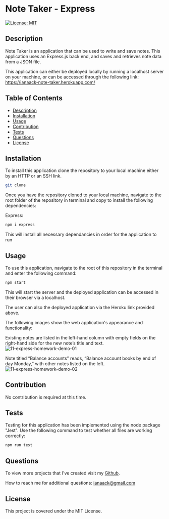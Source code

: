 # Note Taker - Express

[![License: MIT](https://img.shields.io/badge/License-MIT-yellow.svg)](https://opensource.org/licenses/MIT)

## Description

Note Taker is an application that can be used to write and save notes. This application uses an Express.js back end, and saves and retrieves note data from a JSON file.

This application can either be deployed locally by running a localhost server on your machine, or can be accessed through the following link:
https://ianaack-note-taker.herokuapp.com/

## Table of Contents

- [Description](#Description)
- [Installation](#Installation)
- [Usage](#Usage)
- [Contribution](#Contribution)
- [Tests](#Tests)
- [Questions](#Questions)
- [License](#License)

##

## Installation

To install this application clone the repository to your local machine either by an HTTP or an SSH link.

```bash
git clone
```

Once you have the repository cloned to your local machine, navigate to the root folder of the repository in terminal and copy to install the following dependencies:

Express:

```bash
npm i express
```

This will install all necessary dependancies in order for the application to run

## Usage

To use this application, navigate to the root of this repository in the terminal and enter the following command: 

```bash
npm start
```

This will start the server and the deployed application can be accessed in their browser via a localhost. 

The user can also the deployed application via the Heroku link provided above.

The following images show the web application's appearance and functionality:

Existing notes are listed in the left-hand column with empty fields on the right-hand side for the new note’s title and text.
![11-express-homework-demo-01](https://user-images.githubusercontent.com/47282257/165008942-e8faed7c-30bb-46e8-9f23-bbdfe3794201.png)

Note titled “Balance accounts” reads, “Balance account books by end of day Monday,” with other notes listed on the left.
![11-express-homework-demo-02](https://user-images.githubusercontent.com/47282257/165008953-42c48145-9104-4c44-9b54-2071359caca3.png)

## Contribution

No contribution is required at this time.

## Tests

Testing for this application has been implemented using the node package "Jest". 
Use the following command to test whether all files are working correctly:

```bash
npm run test
```

## Questions

To view more projects that I've created visit my [Github](#https://github.com/ianaack).

How to reach me for additional questions: ianaack@gmail.com

## License

This project is covered under the MIT License.
